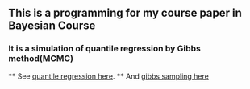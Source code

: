 ## This is a programming for my course paper in Bayesian Course
### It is a simulation of quantile regression by Gibbs method(MCMC)
** See [quantile regression here](http://en.wikipedia.org/wiki/Quantile_regression).
** And [gibbs sampling here](http://en.wikipedia.org/wiki/Gibbs_sampling)